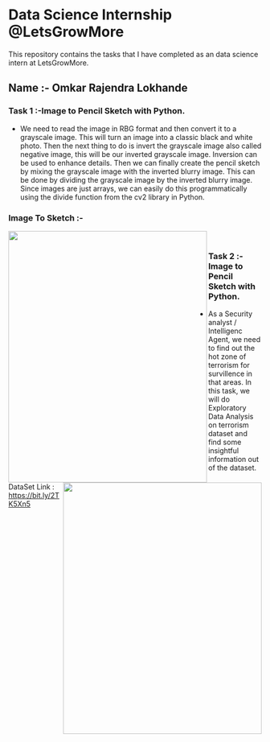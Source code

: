 # Data Science Internship @LetsGrowMore

This repository contains the tasks that I have completed as an data science intern at LetsGrowMore.

## Name :- Omkar Rajendra Lokhande 

### Task 1 :-Image to Pencil Sketch with Python.

* We need to read the image in RBG format and then convert it to a grayscale image. This will turn an image into a classic black and white photo. Then the next thing to do is invert the grayscale image also called negative image, this will be our inverted grayscale image. Inversion can be used to enhance details. Then we can finally create the pencil sketch by mixing the grayscale image with the inverted blurry image. This can be done by dividing the grayscale image by the inverted blurry image. Since images are just arrays, we can easily do this programmatically using the divide function from the cv2 library in Python.

### Image To Sketch :-
<img src="https://github.com/Omkar4141/LGMVIP-Data-Science/blob/main/Rohit.jpg" height="500" width="395" align="left">
<img src="https://github.com/Omkar4141/LGMVIP-Data-Science/blob/main/Screenshot (323).png" height="500" width="395" align="right"><br>


### Task 2 :-Image to Pencil Sketch with Python.

* As a Security analyst / Intelligenc Agent, we need to find out the hot zone of terrorism for survillence in that areas. In this task, we will do Exploratory Data Analysis on terrorism dataset and find some insightful information out of the dataset.

DataSet Link : https://bit.ly/2TK5Xn5
